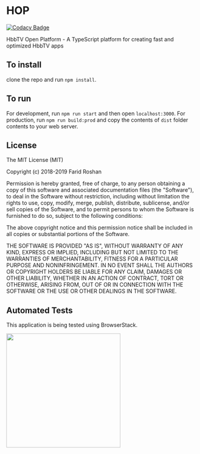 # HOP

[![Codacy Badge](https://api.codacy.com/project/badge/Grade/7d4955cc21e2453388e1fef337a24056)](https://app.codacy.com/app/faridv/hop?utm_source=github.com&utm_medium=referral&utm_content=faridv/hop&utm_campaign=Badge_Grade_Dashboard)

HbbTV Open Platform - A TypeScript platform for creating fast and optimized HbbTV apps

## To install
clone the repo and run `npm install`.

## To run
For development, run `npm run start` and then open `localhost:3000`.
For production, run `npm run build:prod` and copy the contents of `dist` folder contents to your web server.

## License

The MIT License (MIT)

Copyright (c) 2018-2019 Farid Roshan

Permission is hereby granted, free of charge, to any person obtaining a copy
of this software and associated documentation files (the "Software"), to deal
in the Software without restriction, including without limitation the rights
to use, copy, modify, merge, publish, distribute, sublicense, and/or sell
copies of the Software, and to permit persons to whom the Software is
furnished to do so, subject to the following conditions:

The above copyright notice and this permission notice shall be included in
all copies or substantial portions of the Software.

THE SOFTWARE IS PROVIDED "AS IS", WITHOUT WARRANTY OF ANY KIND, EXPRESS OR
IMPLIED, INCLUDING BUT NOT LIMITED TO THE WARRANTIES OF MERCHANTABILITY,
FITNESS FOR A PARTICULAR PURPOSE AND NONINFRINGEMENT.  IN NO EVENT SHALL THE
AUTHORS OR COPYRIGHT HOLDERS BE LIABLE FOR ANY CLAIM, DAMAGES OR OTHER
LIABILITY, WHETHER IN AN ACTION OF CONTRACT, TORT OR OTHERWISE, ARISING FROM,
OUT OF OR IN CONNECTION WITH THE SOFTWARE OR THE USE OR OTHER DEALINGS IN
THE SOFTWARE.


## Automated Tests
This application is being tested using BrowserStack.

<a href="https://www.browserstack.com" target="_blank" title="BrowserStack">
	<img width="300" src="https://p14.zdusercontent.com/attachment/1015988/T9xPfWK3jeCpq4jAw3Eb0xo66?token=eyJhbGciOiJkaXIiLCJlbmMiOiJBMTI4Q0JDLUhTMjU2In0..SmZuUZvaL7M8qtX6AXUc9g.ScXz5PUZKRwpR2qogyEEjMSHtqCIH0iXktOC5_D4qSrkGBHj1p-wjy0xvs9eB7jpF3-S9w5d8rKo6BR2GIpQG_r9h9WK7UTrl3xT51eHDeXyVFL3TdpMRgIpFkceZzs2drLBJN8C2ubHhU0t2F9i2rJPuCXOoVTjIT9rXbGbLd5DiHcOjrG20hV_vY1e6QSJa5hDx5fniFfMKpchGtssdMg4zVIsyHBFdvBiAlQhmRBQD31FmkMK2ESOm0-qGcfRdQTTyq8N8L5bWAD7epPZCbWxMp3aGdt0fyr0TBYEzv4.tJM-NnNqZx0tewAF6cC1tA" />
	</a>
